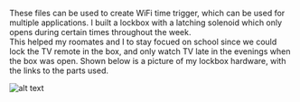 These files can be used to create WiFi time trigger, which can be used for multiple applications. 
I built a lockbox with a latching solenoid which only opens during certain times throughout the week.  
This helped my roomates and I to stay focued on school since we could lock the TV remote in the box, and only watch TV late in the evenings when the box was open.
Shown below is a picture of my lockbox hardware, with the links to the parts used.

![alt text](http://url/to/img.png)
